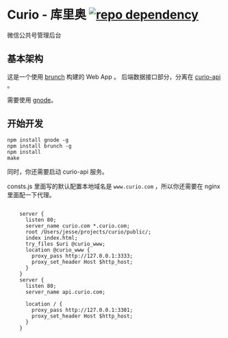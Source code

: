 # Curio - 库里奥 [![repo dependency](https://david-dm.org/CuriousityChina/curio.png)](https://david-dm.org/CuriousityChina/curio)

微信公共号管理后台

## 基本架构

这是一个使用 [brunch](http://brunch.io/) 构建的 Web App 。
后端数据接口部分，分离在 [curio-api](https://github.com/CuriosityChina/curio-api) 。

需要使用 [gnode](https://github.com/TooTallNate/gnode)。


## 开始开发

```
npm install gnode -g
npm install brunch -g
npm install
make
```

同时，你还需要启动 curio-api 服务。


consts.js 里面写的默认配置本地域名是 `www.curio.com` ，所以你还需要在 nginx 里面配一下代理。

```

    server {
      listen 80;
      server_name curio.com *.curio.com;
      root /Users/jesse/projects/curio/public/;
      index index.html;
      try_files $uri @curio_www;
      location @curio_www {
        proxy_pass http://127.0.0.1:3333;
        proxy_set_header Host $http_host;
      }
    }
    server {
      listen 80;
      server_name api.curio.com;

      location / {
        proxy_pass http://127.0.0.1:3301;
        proxy_set_header Host $http_host;
      }
    }


```
